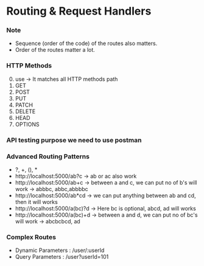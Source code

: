 # Routing & Request Handlers

### Note
- Sequence (order of the code) of the routes also matters.
- Order of the routes matter a lot.

### HTTP Methods
0. use -> It matches all HTTP methods path
1. GET
2. POST
3. PUT
4. PATCH
5. DELETE
6. HEAD
7. OPTIONS 

### API testing purpose we need to use postman

### Advanced Routing Patterns
- ?, +, (), *
- http://localhost:5000/ab?c -> ab or ac also work
- http://localhost:5000/ab+c ->  between a and c, we can put no of b's will work -> abbbc, abbc,abbbbc
- http://localhost:5000/ab*cd -> we can put anything between ab and cd, then it will works
- http://localhost:5000/a(bc)?d -> Here bc is optional, abcd, ad will works
- http://localhost:5000/a(bc)+d -> between a and d, we can put no of bc's will work -> abcbcbcd, ad

### Complex Routes
- Dynamic Parameters : /user/:userId
- Query Parameters : /user?userId=101